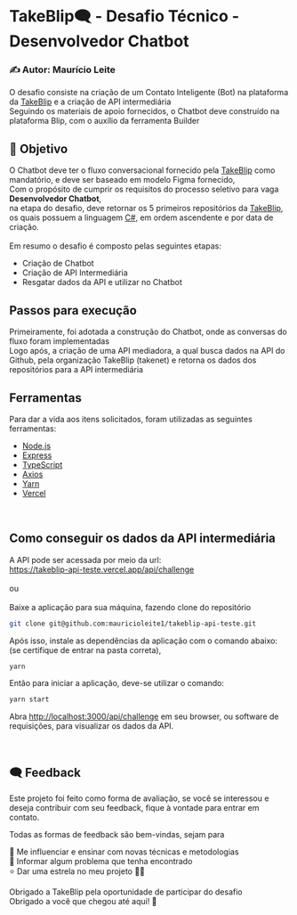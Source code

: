 # TakeBlip🗨️ - Desafio Técnico - Desenvolvedor Chatbot
### ✍️ Autor: __Maurício Leite__


O desafio consiste na criação de um Contato Inteligente (Bot) na plataforma da [TakeBlip](https://www.takenet.com) e a criação de API intermediária<br>Seguindo os materiais de apoio fornecidos, o Chatbot deve construído na plataforma Blip, com o auxílio da ferramenta Builder
<br>

## 🚀 Objetivo

O Chatbot deve ter o fluxo conversacional fornecido pela [TakeBlip](https://www.takenet.com) como mandatório, e deve ser baseado em modelo Figma fornecido,<br>
Com o propósito de cumprir os requisitos do processo seletivo para vaga __Desenvolvedor Chatbot__,<br> na etapa do desafio, deve retornar os 5 primeiros repositórios
da [TakeBlip](https://www.takenet.com), os quais possuem a linguagem [C#](https://docs.microsoft.com/pt-br/dotnet/csharp/), em ordem ascendente e por data de criação.
<br><br>Em resumo o desafio é composto pelas seguintes etapas:<br>
- Criação de Chatbot
- Criação de API Intermediária
- Resgatar dados da API e utilizar no Chatbot

## Passos para execução

Primeiramente, foi adotada a construção do Chatbot, onde as conversas do fluxo foram implementadas <br>
Logo após, a criação de uma API mediadora, a qual busca dados na API do Github, pela organização TakeBlip (takenet) e retorna os dados dos repositórios para a API intermediária
<br>

## Ferramentas
Para dar a vida aos itens solicitados, foram utilizadas as seguintes ferramentas:

- [Node.js](https://nodejs.dev)
- [Express](https://expressjs.com/pt-br/)
- [TypeScript](https://www.typescriptlang.org)
- [Axios](https://axios-http.com/ptbr)
- [Yarn](https://yarnpkg.com)
- [Vercel](https://vercel.com)

<br>

## Como conseguir os dados da API intermediária
A API pode ser acessada por meio da url:<br>
https://takeblip-api-teste.vercel.app/api/challenge
<br><br>
ou
<br><br>
Baixe a aplicação para sua máquina, fazendo clone do repositório
```bash
git clone git@github.com:mauricioleite1/takeblip-api-teste.git
```

Após isso, instale as dependências da aplicação com o comando abaixo: (se certifique de entrar na pasta correta),
```bash
yarn
```

Então para iniciar a aplicação,
deve-se utilizar o comando:
```bash
yarn start
```

Abra [http://localhost:3000/api/challenge](http://localhost:3000/api/challenge) em seu browser, ou software de requisições, para visualizar os dados da API.

<br> 

## 🗨️ Feedback
Este projeto foi feito como forma de avaliação, se você se interessou e deseja contribuir com seu feedback, fique à vontade para entrar em contato.

Todas as formas de feedback são bem-vindas, sejam para

💛 Me influenciar e ensinar com novas técnicas e metodologias<br>
🐛 Informar algum problema que tenha encontrado<br>
⭐ Dar uma estrela no meu projeto 🤷‍♂️


Obrigado a TakeBlip pela oportunidade de participar do desafio<br>Obrigado a você que chegou até aqui! 🥳

